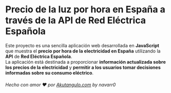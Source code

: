 # Precio de la luz por hora en España a través de la API de Red Eléctrica Española
Este proyecto es una sencilla aplicación web desarrollada en __JavaScript__ que muestra el **precio por hora de la electricidad en España** utilizando la __API__ de **Red Eléctrica Española**.  <br>
La aplicación está destinada a proporcionar **información actualizada sobre los precios de la electricidad** y **permitir a los usuarios tomar decisiones informadas sobre su consumo eléctrico**.  <br>
###### Hecho con amor :heart: por [Akutangulo.com](http://akutangulo.com/ "Akutangulo.com") by navarr0
